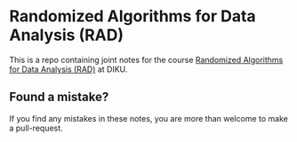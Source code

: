 # Randomized Algorithms for Data Analysis (RAD)
This is a repo containing joint notes for the course [Randomized Algorithms for Data Analysis (RAD)](https://kurser.ku.dk/course/ndab18001u) at DIKU.




## Found a mistake?
If you find any mistakes in these notes, you are more than welcome to make a pull-request.